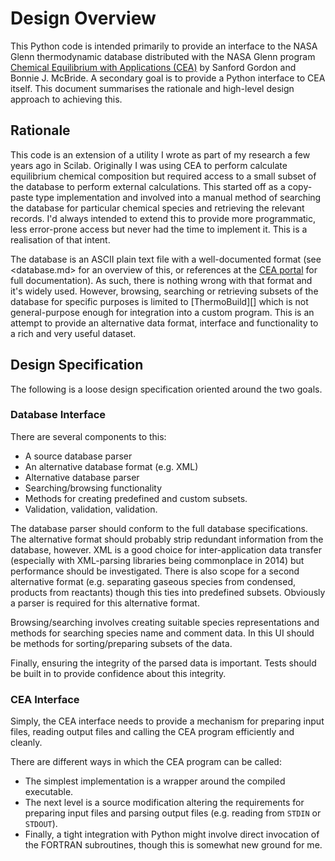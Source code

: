 Design Overview
===============

This Python code is intended primarily to provide an interface to the
NASA Glenn thermodynamic database distributed with the NASA Glenn
program [Chemical Equilibrium with Applications (CEA)][CEA] by Sanford
Gordon and Bonnie J. McBride. A secondary goal is to provide a Python
interface to CEA itself. This document summarises the rationale and
high-level design approach to achieving this.

Rationale
---------

This code is an extension of a utility I wrote as part of my research
a few years ago in Scilab. Originally I was using CEA to perform
calculate equilibrium chemical composition but required access to a
small subset of the database to perform external calculations. This
started off as a copy-paste type implementation and involved into a
manual method of searching the database for particular chemical
species and retrieving the relevant records. I'd always intended to
extend this to provide more programmatic, less error-prone access but
never had the time to implement it. This is a realisation of that
intent.

The database is an ASCII plain text file with a well-documented format
(see <database.md> for an overview of this, or references at the [CEA
portal][CEA] for full documentation). As such, there is nothing wrong
with that format and it's widely used. However, browsing, searching or
retrieving subsets of the database for specific purposes is limited to
[ThermoBuild][] which is not general-purpose enough for integration
into a custom program. This is an attempt to provide an alternative
data format, interface and functionality to a rich and very useful
dataset.

Design Specification
--------------------

The following is a loose design specification oriented around the two
goals.

### Database Interface

There are several components to this:

  - A source database parser
  - An alternative database format (e.g. XML)
  - Alternative database parser
  - Searching/browsing functionality
  - Methods for creating predefined and custom subsets.
  - Validation, validation, validation.

The database parser should conform to the full database
specifications. The alternative format should probably strip redundant
information from the database, however. XML is a good choice for
inter-application data transfer (especially with XML-parsing libraries
being commonplace in 2014) but performance should be investigated.
There is also scope for a second alternative format (e.g. separating
gaseous species from condensed, products from reactants) though this
ties into predefined subsets. Obviously a parser is required for this
alternative format.

Browsing/searching involves creating suitable species representations
and methods for searching species name and comment data. In this UI
should be methods for sorting/preparing subsets of the data.

Finally, ensuring the integrity of the parsed data is important. Tests
should be built in to provide confidence about this integrity.

### CEA Interface

Simply, the CEA interface needs to provide a mechanism for preparing
input files, reading output files and calling the CEA program
efficiently and cleanly.

There are different ways in which the CEA program can be called:

  - The simplest implementation is a wrapper around the compiled
    executable.
  - The next level is a source modification altering the requirements
    for preparing input files and parsing output files (e.g.  reading
	from `STDIN` or `STDOUT`).
  - Finally, a tight integration with Python might involve direct
    invocation of the FORTRAN subroutines, though this is somewhat new
	ground for me.

[CEA]: http://www.grc.nasa.gov/WWW/CEAWeb/index.htm
